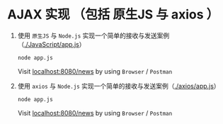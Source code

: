 # AJAX 实现 （包括 原生JS 与 axios ）

1. 使用 `原生JS` 与 `Node.js` 实现一个简单的接收与发送案例（[./JavaScript/app.js](./JavaScript/app.js)）  

   ```sh
   node app.js
   ```

   Visit [localhost:8080/news](http://localhost:8080/news) by using `Browser` / `Postman`

2. 使用 `axios` 与 `Node.js` 实现一个简单的接收与发送案例（[./axios/app.js](./axios/app.js)）  

   ```sh
   node app.js
   ```

   Visit [localhost:8080/news](http://localhost:8080/news) by using `Browser` / `Postman`
